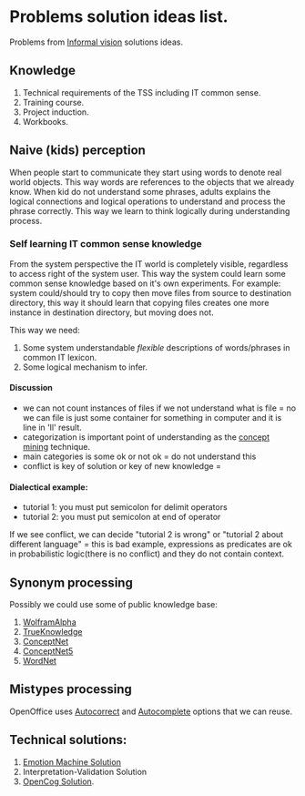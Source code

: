 # Problems solution ideas list.
Problems from [Informal vision](https://github.com/menta/menta-0.3/blob/master/doc/informal/vision-informal.md) solutions ideas.


## Knowledge

 1. Technical requirements of the TSS including IT common sense.
 1. Training course.
 1. Project induction.
 1. Workbooks.

## Naive (kids) perception

When people start to communicate they start using words to denote real world objects. This way words are references to
the objects that we already know. When kid do not understand some phrases, adults explains the logical connections and
logical operations to understand and process the phrase correctly. This way we learn to think logically during understanding process.

### Self learning IT common sense knowledge

From the system perspective the IT world is completely visible, regardless to access right of the system user.
This way the system could learn some common sense knowledge based on it's own experiments.
For example: system could/should try to copy then move files from source to destination directory,
this way it should learn that copying files creates one more instance in destination directory, but moving does not.

This way we need:

 1. Some system understandable *flexible* descriptions of words/phrases in common IT lexicon.
 1. Some logical mechanism to infer.

#### Discussion

- we can not count instances of files if we not understand what is file = no we can file is just some container for something in computer and it is line in 'll' result.
- categorization is important point of understanding as the [concept mining](http://en.wikipedia.org/wiki/Concept_mining) technique.
- main categories is some ok or not ok = do not understand this
- conflict is key of solution or key of new knowledge =

#### Dialectical example:

 - tutorial 1: you must put semicolon for delimit operators
 - tutorial 2: you must put semicolon at end of operator

If we see conflict, we can decide "tutorial 2 is wrong" or "tutorial 2 about different language" = this is bad example, expressions as predicates are ok in probabilistic logic(there is no conflict)
and they do not contain context.

## Synonym processing
Possibly we could use some of public knowledge base:

 1. [WolframAlpha](http://www.wolframalpha.com/input/?i=what+is+the+meaning+of+life)
 1. [TrueKnowledge](http://www.trueknowledge.com/q/what_is_the_meaning_of_life)
 1. [ConceptNet](http://csc.media.mit.edu/conceptnet)
 1. [ConceptNet5](http://conceptnet5.media.mit.edu/)
 1. [WordNet](http://wordnet.princeton.edu/)

## Mistypes processing

 OpenOffice uses [Autocorrect](http://www.openoffice.org/api/docs/common/ref/com/sun/star/util/PathSettings.html#AutoCorrect)
 and [Autocomplete](http://www.openoffice.org/api/docs/common/ref/com/sun/star/awt/UnoControlComboBoxModel.html#Autocomplete) options that we can reuse.

## Technical solutions:

 1. [Emotion Machine Solution](https://github.com/menta/menta-0.3/blob/master/doc/informal/emotion-machine.md)
 1. Interpretation-Validation Solution
 1. [OpenCog Solution](http://opencog.org/projects/).
